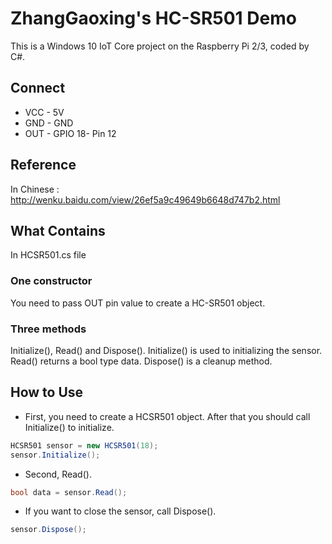 # ZhangGaoxing's HC-SR501 Demo
This is a Windows 10 IoT Core project on the Raspberry Pi 2/3, coded by C#.

## Connect
* VCC - 5V
* GND - GND
* OUT - GPIO 18- Pin 12

## Reference
In Chinese : http://wenku.baidu.com/view/26ef5a9c49649b6648d747b2.html

## What Contains
In HCSR501.cs file
### One constructor
You need to pass OUT pin value to create a HC-SR501 object.
### Three methods
Initialize(), Read() and Dispose(). Initialize() is used to initializing the sensor. Read() returns a bool type data. Dispose() is a cleanup method.

## How to Use
* First, you need to create a HCSR501 object. After that you should call Initialize() to initialize.
```C#
HCSR501 sensor = new HCSR501(18);
sensor.Initialize();
```
* Second, Read().
```C#
bool data = sensor.Read();
```
* If you want to close the sensor, call Dispose().
```C#
sensor.Dispose();
```
